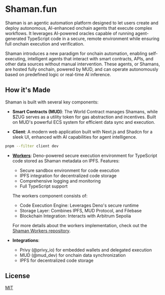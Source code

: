 # Shaman.fun

Shaman is an agentic automation platform designed to let users create and deploy autonomous, AI-enhanced onchain agents that execute complex workflows. It leverages AI-powered oracles capable of running agent-generated TypeScript code in a secure, remote environment while ensuring full onchain execution and verification.

Shaman introduces a new paradigm for onchain automation, enabling self-executing, intelligent agents that interact with smart contracts, APIs, and other data sources without manual intervention. These agents, or Shamans, are hosted fully onchain, powered by MUD, and can operate autonomously based on predefined logic or real-time AI inference.

## How it's Made

Shaman is built with several key components:

- **Smart Contracts (MUD)**: The World Contract manages Shamans, while $ZUG serves as a utility token for gas abstraction and incentives. Built on MUD's powerful ECS system for efficient data sync and execution.

- **Client**: A modern web application built with Next.js and Shadcn for a sleek UI, enhanced with AI capabilities for agent intelligence.

```bash
pnpm --filter client dev
```

- **[Workers](https://github.com/Interstation-Research/shaman-workers)**: Deno-powered secure execution environment for TypeScript code stored as Shaman metadata on IPFS. Features:
  - Secure sandbox environment for code execution
  - IPFS integration for decentralized code storage
  - Comprehensive logging and monitoring
  - Full TypeScript support
  
  The workers component consists of:
  - Code Execution Engine: Leverages Deno's secure runtime
  - Storage Layer: Combines IPFS, MUD Protocol, and Filebase
  - Blockchain Integration: Interacts with Arbitrum Sepolia
  
  For more details about the workers implementation, check out the [Shaman Workers repository](https://github.com/Interstation-Research/shaman-workers).

- **Integrations**:
  - Privy (@privy_io) for embedded wallets and delegated execution
  - MUD (@mud_dev) for onchain data synchronization
  - IPFS for decentralized code storage


## License

[MIT](https://choosealicense.com/licenses/mit/)